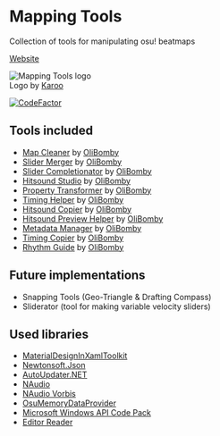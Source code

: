 # Mapping Tools
Collection of tools for manipulating osu! beatmaps

[Website](https://mappingtools.seira.moe/)


<p align="left">
  <img src="https://i.imgur.com/7JqvlNY.png" alt="Mapping Tools logo"/>
  <br/>Logo by <a href="https://osu.ppy.sh/users/1882522">Karoo</a>
</p>

[![CodeFactor](https://www.codefactor.io/repository/github/olibomby/mapping_tools/badge/master)](https://www.codefactor.io/repository/github/olibomby/mapping_tools/overview/master)

## Tools included
- [Map Cleaner](https://github.com/OliBomby/Map-Cleaner) by [OliBomby](https://github.com/OliBomby) 
- [Slider Merger]() by [OliBomby](https://github.com/OliBomby) 
- [Slider Completionator]() by [OliBomby](https://github.com/OliBomby) 
- [Hitsound Studio]() by [OliBomby](https://github.com/OliBomby) 
- [Property Transformer]() by [OliBomby](https://github.com/OliBomby) 
- [Timing Helper]() by [OliBomby](https://github.com/OliBomby) 
- [Hitsound Copier]() by [OliBomby](https://github.com/OliBomby) 
- [Hitsound Preview Helper]() by [OliBomby](https://github.com/OliBomby) 
- [Metadata Manager]() by [OliBomby](https://github.com/OliBomby)
- [Timing Copier]() by [OliBomby](https://github.com/OliBomby)
- [Rhythm Guide]() by [OliBomby](https://github.com/OliBomby)

## Future implementations
- Snapping Tools (Geo-Triangle & Drafting Compass)
- Sliderator (tool for making variable velocity sliders)

## Used libraries
- [MaterialDesignInXamlToolkit](https://github.com/MaterialDesignInXAML/MaterialDesignInXamlToolkit)
- [Newtonsoft.Json](https://github.com/JamesNK/Newtonsoft.Json)
- [AutoUpdater.NET](https://github.com/ravibpatel/AutoUpdater.NET)
- [NAudio](https://github.com/naudio/NAudio)
- [NAudio Vorbis](https://github.com/naudio/Vorbis)
- [OsuMemoryDataProvider](https://github.com/Piotrekol)
- [Microsoft Windows API Code Pack](https://github.com/aybe/Windows-API-Code-Pack-1.1)
- [Editor Reader](https://github.com/Karoo13/EditorReader)
